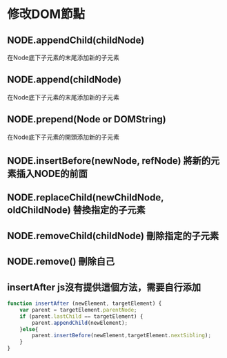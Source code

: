 # 修改DOM節點

## NODE.appendChild(childNode)
在Node底下子元素的末尾添加新的子元素

## NODE.append(childNode)
在Node底下子元素的末尾添加新的子元素

## NODE.prepend(Node or DOMString)
在Node底下子元素的開頭添加新的子元素

## NODE.insertBefore(newNode, refNode) 將新的元素插入NODE的前面

## NODE.replaceChild(newChildNode, oldChildNode) 替換指定的子元素

## NODE.removeChild(childNode) 刪除指定的子元素

## NODE.remove() 刪除自己

## insertAfter js沒有提供這個方法，需要自行添加
```js
function insertAfter (newElement, targetElement) {
	var parent = targetElement.parentNode;
	if (parent.lastChild == targetElement) {
		parent.appendChild(newElement);
	}else{
		parent.insertBefore(newElement,targetElement.nextSibling);
	}
}
```